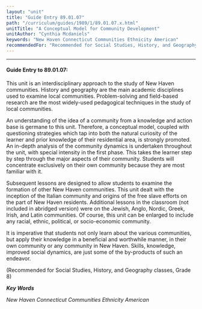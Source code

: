 ```yaml
---
layout: "unit"
title: "Guide Entry 89.01.07"
path: "/curriculum/guides/1989/1/89.01.07.x.html"
unitTitle: "A Conceptual Model for Community Development"
unitAuthor: "Cynthia Mcdaniels"
keywords: "New Haven Connecticut Communities Ethnicity American"
recommendedFor: "Recommended for Social Studies, History, and Geography classes, Grade 8"
---
```

<body>
<hr/>
 <h4>
  Guide Entry to 89.01.07:
 </h4>
 This unit is an interdisciplinary approach to the study of New Haven communities. History and geography are the main academic disciplines used to examine local communities. Problem-solving and field-based research are the most widely-used pedagogical techniques in the study of local communities.
 <p>
  An understanding of the idea of a community from a knowledge and action base is germane to this unit. Therefore, a conceptual model, coupled with questioning strategies which tap into both the natural curiosity of the learner and prior knowledge of their residential area, is strongly promoted. An in-depth analysis of the community dynamics is undertaken throughout the unit, with special intensity in the first phase. This takes the learner step by step through the major aspects of their community. Students will concentrate exclusively on their own community because they are most familiar with it.
 </p>
 <p>
  Subsequent lessons are designed to allow students to examine the formation of other New Haven communities. This unit dealt with the inception of the Italian community and origins of the free slave efforts on the part of New Haven residents. Additional lessons in the classroom (not included in abridged version) were on the Jewish, Anglo, Nordic, Greek, Irish, and Latin communities. Of course, this unit can be enlarged to include any racial, ethnic, political, or socio-economic community.
 </p>
 <p>
  It is imperative that students not only learn about the various communities, but apply their knowledge in a beneficial and worthwhile manner, in their own community or any community in New Haven. Skills, knowledge, improved social dynamics, are just some of the by-products of such an endeavor.
 </p>
 <p>
  (Recommended for Social Studies, History, and Geography classes, Grade 8)
 </p>
<p>
  <b>
   <i>
    Key Words
   </i>
  </b>
  <br/>
 </p>
 <p>
  <i>
   New Haven Connecticut Communities Ethnicity American
  </i>
 </p>

</body>